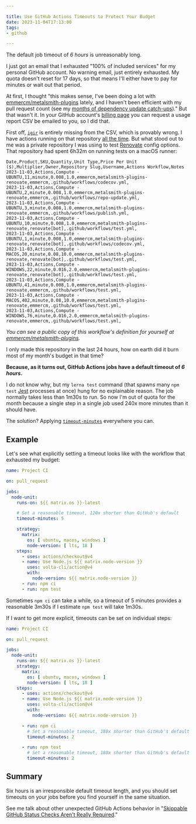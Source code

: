 ```yaml
---

title: Use GitHub Actions Timeouts to Protect Your Budget
date: 2023-11-04T17:13:00
tags:
- github

---
```


The default job timeout of _6 hours_ is unreasonably long.

I just got an email that I exhausted "100% of included services" for my personal GitHub account. No warning email, just entirely exhausted. My quota doesn't reset for 17 days, so that means I'll either have to pay for minutes or wait out that period.

At first, I thought "this makes sense, I've been doing a lot with [emmercm/metalsmith-plugins](https://github.com/emmercm/metalsmith-plugins) lately, and I haven't been efficient with my pull request count (see my [months of dependency update catch-ups](/blog/keep-lerna-monorepos-updated-with-renovate))." But that wasn't it. In your GitHub account's [billing page](https://github.com/settings/billing/summary) you can request a usage report CSV be emailed to you, so I did that.

First off, [`igir`](https://igir.io/) is entirely missing from the CSV, which is provably wrong. I have actions running on that repository [all the time](https://github.com/emmercm/igir/actions). But what stood out to me was a private repository I was using to test [Renovate](https://www.mend.io/renovate/) config options. That repository had spent 6h32m on running tests on a macOS runner:

```csv
Date,Product,SKU,Quantity,Unit Type,Price Per Unit ($),Multiplier,Owner,Repository Slug,Username,Actions Workflow,Notes
2023-11-03,Actions,Compute - UBUNTU,11,minute,0.008,1.0,emmercm,metalsmith-plugins-renovate,emmercm,.github/workflows/codecov.yml,
2023-11-03,Actions,Compute - UBUNTU,2,minute,0.008,1.0,emmercm,metalsmith-plugins-renovate,emmercm,.github/workflows/repo-update.yml,
2023-11-03,Actions,Compute - UBUNTU,3,minute,0.008,1.0,emmercm,metalsmith-plugins-renovate,emmercm,.github/workflows/publish.yml,
2023-11-03,Actions,Compute - UBUNTU,10,minute,0.008,1.0,emmercm,metalsmith-plugins-renovate,renovate[bot],.github/workflows/test.yml,
2023-11-03,Actions,Compute - UBUNTU,1,minute,0.008,1.0,emmercm,metalsmith-plugins-renovate,renovate[bot],.github/workflows/codecov.yml,
2023-11-03,Actions,Compute - MACOS,20,minute,0.08,10.0,emmercm,metalsmith-plugins-renovate,renovate[bot],.github/workflows/test.yml,
2023-11-03,Actions,Compute - WINDOWS,22,minute,0.016,2.0,emmercm,metalsmith-plugins-renovate,renovate[bot],.github/workflows/test.yml,
2023-11-03,Actions,Compute - UBUNTU,41,minute,0.008,1.0,emmercm,metalsmith-plugins-renovate,emmercm,.github/workflows/test.yml,
2023-11-03,Actions,Compute - MACOS,402,minute,0.08,10.0,emmercm,metalsmith-plugins-renovate,emmercm,.github/workflows/test.yml,
2023-11-03,Actions,Compute - WINDOWS,76,minute,0.016,2.0,emmercm,metalsmith-plugins-renovate,emmercm,.github/workflows/test.yml,
```

_You can see a public copy of this workflow's definition for yourself at [emmercm/metalsmith-plugins](https://github.com/emmercm/metalsmith-plugins/blob/0574701c93e70c02382e6aaccc451d7fe0735a7b/.github/workflows/test.yml)._

I only made this repository in the last 24 hours, how on earth did it burn most of my month's budget in that time?

**Because, as it turns out, GitHub Actions jobs have a default timeout of _6 hours_.**

I do not know why, but my `lerna test` command (that spawns many `npm test` [Jest](https://jestjs.io/) processes at once) hung for no explainable reason. The job normally takes less than 1m30s to run. So now I'm out of quota for the month because a single step in a single job used 240x more minutes than it should have.

The solution? Applying [`timeout-minutes`](https://docs.github.com/en/actions/using-workflows/workflow-syntax-for-github-actions#jobsjob_idtimeout-minutes) everywhere you can.

## Example

Let's see what explicitly setting a timeout looks like with the workflow that exhausted my budget:

```yaml
name: Project CI

on: pull_request

jobs:
  node-unit:
    runs-on: ${{ matrix.os }}-latest

    # Set a reasonable timeout, 120x shorter than GitHub's default
    timeout-minutes: 5

    strategy:
      matrix:
        os: [ ubuntu, macos, windows ]
        node-version: [ lts, 18 ]
    steps:
      - uses: actions/checkout@v4
      - name: Use Node.js ${{ matrix.node-version }}
        uses: volta-cli/action@v4
        with:
          node-version: ${{ matrix.node-version }}
      - run: npm ci
      - run: npm test
```

Sometimes `npm ci` can take a while, so a timeout of 5 minutes provides a reasonable 3m30s if I estimate `npm test` will take 1m30s.

If I want to get more explicit, timeouts can be set on individual steps:

```yaml
name: Project CI

on: pull_request

jobs:
  node-unit:
    runs-on: ${{ matrix.os }}-latest
    strategy:
      matrix:
        os: [ ubuntu, macos, windows ]
        node-version: [ lts, 18 ]
    steps:
      - uses: actions/checkout@v4
      - name: Use Node.js ${{ matrix.node-version }}
        uses: volta-cli/action@v4
        with:
          node-version: ${{ matrix.node-version }}

      - run: npm ci
        # Set a reasonable timeout, 180x shorter than GitHub's default
        timeout-minutes: 2

      - run: npm test
        # Set a reasonable timeout, 180x shorter than GitHub's default
        timeout-minutes: 2
```

## Summary

Six hours is an irresponsible default timeout length, and you should set timeouts on your jobs before you find yourself in the same situation.

See me talk about other unexpected GitHub Actions behavior in "[Skippable GitHub Status Checks Aren't Really Required](/blog/skippable-github-status-checks-aren-t-really-required)."

